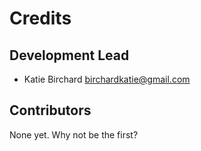 # Credits


## Development Lead

* Katie Birchard <birchardkatie@gmail.com>

## Contributors

None yet. Why not be the first?
